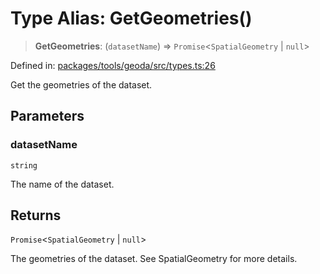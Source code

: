 # Type Alias: GetGeometries()

> **GetGeometries**: (`datasetName`) => `Promise`\<`SpatialGeometry` \| `null`\>

Defined in: [packages/tools/geoda/src/types.ts:26](https://github.com/GeoDaCenter/openassistant/blob/37d127dc7a76d6b5cf9de906c055e4c904e3dfed/packages/tools/geoda/src/types.ts#L26)

Get the geometries of the dataset.

## Parameters

### datasetName

`string`

The name of the dataset.

## Returns

`Promise`\<`SpatialGeometry` \| `null`\>

The geometries of the dataset. See SpatialGeometry for more details.
